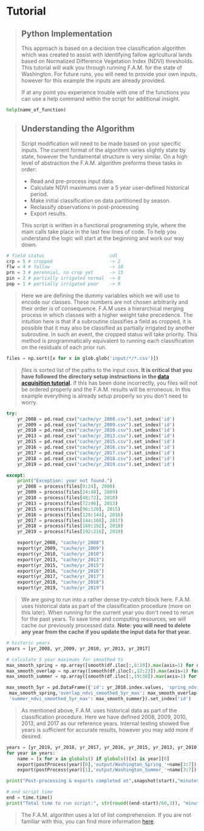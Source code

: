 # Tutorial
>
>
> ## Python Implementation
> This approach is based on a decision tree classification algorithm which was created to assist with identifying fallow agricultural lands based on Normalized Difference Vegetation Index (NDVI) thresholds. This tutorial will walk you through running F.A.M. for the state of Washington. For future runs, you will need to provide your own inputs, however for this example the inputs are already provided.
>
> If at any point you experience trouble with one of the functions you can use a help command within the script for additional insight.
```python
help(name_of_function)
```
>
> ## Understanding the Algorithm
> Script modification will need to be made based on your specific inputs. The current format of the algorithm varies slightly state by state, however the fundamental structure is very similar. On a high level of abstraction the F.A.M. algorithm preforms these tasks in order:
> - Read and pre-process input data.
> - Calculate NDVI maximums over a 5 year user-defined historical period.
> - Make initial classification on data partitioned by season.
> - Reclassify observations in post-processing
> - Export results.
>
> This script is written in a functional programming style, where the main calls take place in the last few lines of code. To help you understand the logic will start at the beginning and work our way down.
>
```python
# field status                        cdl
crp = 5 # cropped                     -> 2
flw = 4 # fallow                      -> 10
prn = 3 # perennial, no crop yet      -> 15
pin = 2 # partially irrigated normal  -> 8
pop = 1 # partially irrigated poor    -> 9

```
> Here we are defining the dummy variables which we will use to encode our classes. These numbers are not chosen arbitrarily and their order is of consequence. F.A.M uses a hierarchical merging process in which classes with a higher weight take precedence. The intuition here is that if a subroutine classifies a field as cropped, it is possible that it may also be classified as partially irrigated by another subroutine. In such an event, the cropped status will take priority. This method is programmatically equivalent to running each classification on the residuals of each prior run.
>
```python
files = np.sort([x for x in glob.glob('input/*/*.csv')])
```
> <i>files</i> is sorted list of the paths to the input csvs. **It is critical that you have followed the directory setup instructions in the [data acquisition tutorial](data_acquisition.md).** If this has been done incorrectly, you files will not be ordered properly and the F.A.M. results will be erroneous. In this example everything is already setup properly so you don't need to worry.
>
```python
try:
    yr_2008 = pd.read_csv("cache/yr_2008.csv").set_index('id')
    yr_2009 = pd.read_csv("cache/yr_2009.csv").set_index('id')
    yr_2010 = pd.read_csv("cache/yr_2010.csv").set_index('id')
    yr_2013 = pd.read_csv("cache/yr_2013.csv").set_index('id')
    yr_2015 = pd.read_csv("cache/yr_2015.csv").set_index('id')
    yr_2016 = pd.read_csv("cache/yr_2016.csv").set_index('id')
    yr_2017 = pd.read_csv("cache/yr_2017.csv").set_index('id')
    yr_2018 = pd.read_csv("cache/yr_2018.csv").set_index('id')
    yr_2019 = pd.read_csv("cache/yr_2019.csv").set_index('id')

except:
    print("Exception: year not found.")
    yr_2008 = process(files[0:24], 2008)
    yr_2009 = process(files[24:48], 2009)
    yr_2010 = process(files[48:72], 2010)
    yr_2013 = process(files[72:96], 2013)
    yr_2015 = process(files[96:120], 2015)
    yr_2016 = process(files[120:144], 2016)
    yr_2017 = process(files[144:168], 2017)
    yr_2018 = process(files[168:192], 2018)
    yr_2019 = process(files[192:216], 2019)

    export(yr_2008, "cache/yr_2008")
    export(yr_2009, "cache/yr_2009")
    export(yr_2010, "cache/yr_2010")
    export(yr_2013, "cache/yr_2013")
    export(yr_2015, "cache/yr_2015")
    export(yr_2016, "cache/yr_2016")
    export(yr_2017, "cache/yr_2017")
    export(yr_2018, "cache/yr_2018")
    export(yr_2019, "cache/yr_2019")
```
> We are going to run into a rather dense <i>try-catch</i> block here. F.A.M. uses historical data as part of the classification procedure (more on this later). When running for the current year you don't need to rerun for the past years. To save time and computing resources, we will cache our previously processed data. **Note: you will need to delete any year from the cache if you update the input data for that year.**
>
```python
# historic years
years = [yr_2008, yr_2009, yr_2010, yr_2013, yr_2017]

# calculate 5 year maximums for smoothed ts
max_smooth_spring = np.array([smooth(df.iloc[:,8:19]).max(axis=1) for df in years]).max(0)
max_smooth_overlap = np.array([smooth(df.iloc[:,12:23]).max(axis=1) for df in years]).max(0)
max_smooth_summer = np.array([smooth(df.iloc[:,19:38]).max(axis=1) for df in years]).max(0)

max_smooth_5yr = pd.DataFrame({'id': yr_2018.index.values, 'spring_ndvi_smoothed_5yr_max':
 max_smooth_spring,'overlap_ndvi_smoothed_5yr_max': max_smooth_overlap,
 'summer_ndvi_smoothed_5yr_max': max_smooth_summer}).set_index('id')
```
> As mentioned above, F.A.M. uses historical data as part of the classification procedure. Here we have defined 2008, 2009, 2010, 2013, and 2017 as our reference years. Internal testing showed five years is sufficient for accurate results, however you may add more if desired.













```python
years = [yr_2019, yr_2018, yr_2017, yr_2016, yr_2015, yr_2013, yr_2010]
for year in years:
    name = [x for x in globals() if globals()[x] is year][0]
    export(postProcess(year)[0],'output/Washington_Spring_'+name[3:7])
    export(postProcess(year)[1],'output/Washington_Summer_'+name[3:7])

print("Post-processing & exports completed at",snapshot(start),"minutes.\n")

# end script time
end = time.time()
print("Total time to run script:", str(round((end-start)/60,3)), "minutes.\n")
```
> The F.A.M. algorithm uses a lot of list comprehension. If you are not familiar with this, you can find more information [here](https://www.geeksforgeeks.org/comprehensions-in-python/).